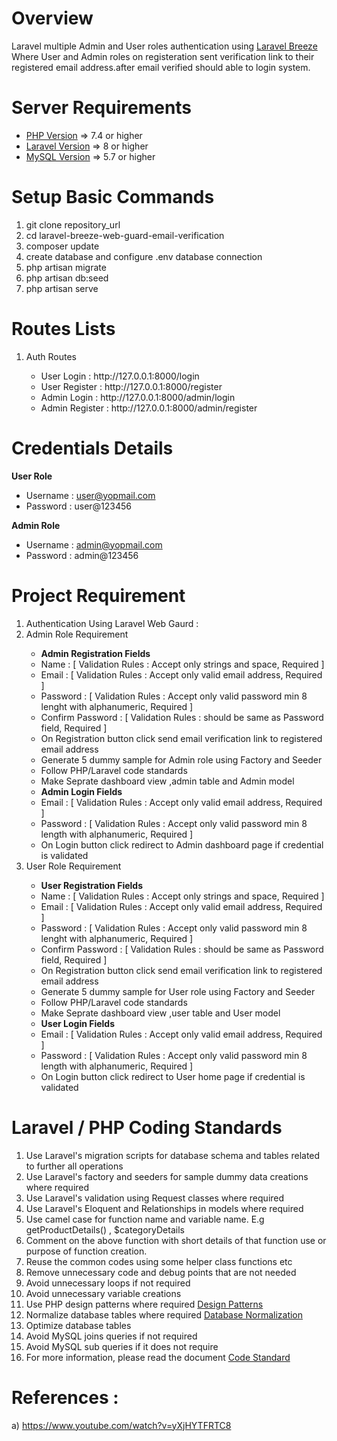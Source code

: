 # Overview
Laravel multiple Admin and User roles authentication using <a href="https://laravel.com/docs/9.x/starter-kits#laravel-breeze" target="_blank">Laravel Breeze</a> Where User and Admin roles on registeration sent verification link to their registered email address.after email verified should able to login system.

Server Requirements
=====================================
<ul>
  <li><a href="https://www.php.net/" target="_blank">PHP Version</a> => 7.4 or higher</li>
  <li><a href="https://laravel.com/docs/master" target="_blank">Laravel Version</a> => 8 or higher</li>
  <li><a href="https://www.mysql.com/" target="_blank">MySQL Version</a> => 5.7 or higher</li>
</ul>

Setup Basic Commands
=====================================
1) git clone repository_url
2) cd laravel-breeze-web-guard-email-verification
3) composer update
4) create database and configure .env database connection
5) php artisan migrate
6) php artisan db:seed
7) php artisan serve

Routes Lists
=====================================
<ol>
  <li> Auth Routes </li>
  <ul>
    <li>User Login : http://127.0.0.1:8000/login </li>
    <li>User Register : http://127.0.0.1:8000/register </li>
    <li>Admin Login : http://127.0.0.1:8000/admin/login </li>
    <li>Admin Register : http://127.0.0.1:8000/admin/register </li>
  </ul>
</ol>

Credentials Details
=====================================
<b>User Role</b>
<ul>
  <li>Username : <a href="mailto:user@yopmail.com">user@yopmail.com</a></li>
  <li>Password : user@123456</li>
</ul>

<b>Admin Role</b>
<ul>
  <li>Username : <a href="mailto:admin@yopmail.com">admin@yopmail.com</a></li>
  <li>Password : admin@123456</li>
</ul>

Project Requirement 
=====================================
<ol>
  <li> Authentication Using Laravel Web Gaurd : </li>
  <li>Admin Role Requirement </li>
    <ul>
      <li> <b> Admin Registration Fields </b> </li>
      <li> Name : [ Validation Rules : Accept only strings and space, Required ] </li>
      <li> Email : [ Validation Rules : Accept only valid email address, Required ] </li>
      <li> Password : [ Validation Rules : Accept only valid password min 8 lenght with alphanumeric, Required ] </li>
      <li> Confirm Password : [ Validation Rules : should be same as Password field, Required ] </li>
      <li> On Registration button click send email verification link to registered email address </li>      
      <li> Generate 5 dummy sample for Admin role using Factory and Seeder </li>
      <li> Follow PHP/Laravel code standards </li>
      <li> Make Seprate dashboard view ,admin table and Admin model </li>
      <li> <b> Admin Login Fields </b> </li>
      <li> Email : [ Validation Rules : Accept only valid email address, Required ] </li>
      <li> Password : [ Validation Rules : Accept only valid password min 8 length with alphanumeric, Required ] </li>
      <li> On Login button click redirect to Admin dashboard page if credential is validated </li>
    </ul>
  <li>User Role Requirement</li>
      <ul>
          <li> <b> User Registration Fields </b> </li>
          <li> Name : [ Validation Rules : Accept only strings and space, Required ] </li>
          <li> Email : [ Validation Rules : Accept only valid email address, Required ] </li>
          <li> Password : [ Validation Rules : Accept only valid password min 8 lenght with alphanumeric, Required ] </li>
          <li> Confirm Password : [ Validation Rules : should be same as Password field, Required ] </li>
          <li> On Registration button click send email verification link to registered email address </li>          
          <li> Generate 5 dummy sample for User role using Factory and Seeder </li>
          <li> Follow PHP/Laravel code standards </li>
          <li> Make Seprate dashboard view ,user table and User model </li>
          <li> <b> User Login Fields </b> </li>
          <li> Email : [ Validation Rules : Accept only valid email address, Required ] </li>
          <li> Password : [ Validation Rules : Accept only valid password min 8 length with alphanumeric, Required ] </li>
          <li> On Login button click redirect to User home page if credential is validated </li>
      </ul>
</ol>

# Laravel / PHP Coding Standards
<ol>
 <li>Use Laravel's migration scripts for database schema and tables related to further all operations</li>
 <li>Use Laravel's factory and seeders for sample dummy data creations where required</li>
 <li>Use Laravel's validation using Request classes where required</li>
 <li>Use Laravel's Eloquent and Relationships in models where required</li>
 <li>Use camel case for function name and variable name. E.g getProductDetails() , $categoryDetails </li>
 <li>Comment on the above function with short details of that function use or purpose of function creation. </li>
 <li>Reuse the common codes using some helper class functions etc</li>
 <li>Remove unnecessary code and debug points that are not needed</li>
 <li>Avoid unnecessary loops if not required</li>
 <li>Avoid unnecessary variable creations</li>
 <li>Use PHP design patterns where required <a href="https://refactoring.guru/design-patterns/php" target="_blank">Design Patterns</a></li>    <li>Normalize database tables where required <a href="https://www.guru99.com/database-normalization.html" target="_blank">Database Normalization</a></li>
 <li>Optimize database tables</li>
 <li>Avoid MySQL joins queries if not required</li>
 <li>Avoid MySQL sub queries if it does not require</li>
 <li>For more information, please read the document <a href="https://drive.google.com/drive/folders/1_nxEPw01QnVkVQfZ2WtXyeX7NcQ6ENdh" target='_blank'>Code Standard</a>
</ol>
  
References : 
=====================================
a) https://www.youtube.com/watch?v=yXjHYTFRTC8
